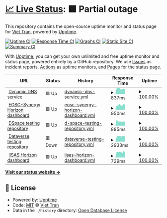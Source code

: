 # [📈 Live Status](https://tdviet.github.io/uptime-dynamic-dns-service): <!--live status--> **🟧 Partial outage**

This repository contains the open-source uptime monitor and status page for [Viet Tran](https://tdviet.github.io/uptime-dynamic-dns-service), powered by [Upptime](https://github.com/upptime/upptime).

[![Uptime CI](https://github.com/tdviet/uptime-dynamic-dns-service/workflows/Uptime%20CI/badge.svg)](https://github.com/upptime/upptime/actions?query=workflow%3A%22Uptime+CI%22)
[![Response Time CI](https://github.com/tdviet/uptime-dynamic-dns-service/workflows/Response%20Time%20CI/badge.svg)](https://github.com/upptime/upptime/actions?query=workflow%3A%22Response+Time+CI%22)
[![Graphs CI](https://github.com/tdviet/uptime-dynamic-dns-service/workflows/Graphs%20CI/badge.svg)](https://github.com/upptime/upptime/actions?query=workflow%3A%22Graphs+CI%22)
[![Static Site CI](https://github.com/tdviet/uptime-dynamic-dns-service/workflows/Static%20Site%20CI/badge.svg)](https://github.com/upptime/upptime/actions?query=workflow%3A%22Static+Site+CI%22)
[![Summary CI](https://github.com/tdviet/uptime-dynamic-dns-service/workflows/Summary%20CI/badge.svg)](https://github.com/upptime/upptime/actions?query=workflow%3A%22Summary+CI%22)

With [Upptime](https://upptime.js.org), you can get your own unlimited and free uptime monitor and status page, powered entirely by a GitHub repository. We use [Issues](https://github.com/tdviet/uptime-dynamic-dns-service/issues) as incident reports, [Actions](https://github.com/tdviet/uptime-dynamic-dns-service/actions) as uptime monitors, and [Pages](https://tdviet.github.io/uptime-dynamic-dns-service) for the status page.

<!--start: status pages-->
<!-- This summary is generated by Upptime (https://github.com/upptime/upptime) -->
<!-- Do not edit this manually, your changes will be overwritten -->
<!-- prettier-ignore -->
| URL | Status | History | Response Time | Uptime |
| --- | ------ | ------- | ------------- | ------ |
| <img alt="" src="https://favicons.githubusercontent.com/nsupdate.fedcloud.eu" height="13"> [Dynamic DNS service](https://nsupdate.fedcloud.eu) | 🟩 Up | [dynamic-dns-service.yml](https://github.com/IISAS/fedcloud.eu-uptime-dynamic-dns-service/commits/HEAD/history/dynamic-dns-service.yml) | <details><summary><img alt="Response time graph" src="./graphs/dynamic-dns-service/response-time-week.png" height="20"> 837ms</summary><br><a href="https://uptime.fedcloud.eu/history/dynamic-dns-service"><img alt="Response time 997" src="https://img.shields.io/endpoint?url=https%3A%2F%2Fraw.githubusercontent.com%2FIISAS%2Ffedcloud.eu-uptime-dynamic-dns-service%2FHEAD%2Fapi%2Fdynamic-dns-service%2Fresponse-time.json"></a><br><a href="https://uptime.fedcloud.eu/history/dynamic-dns-service"><img alt="24-hour response time 852" src="https://img.shields.io/endpoint?url=https%3A%2F%2Fraw.githubusercontent.com%2FIISAS%2Ffedcloud.eu-uptime-dynamic-dns-service%2FHEAD%2Fapi%2Fdynamic-dns-service%2Fresponse-time-day.json"></a><br><a href="https://uptime.fedcloud.eu/history/dynamic-dns-service"><img alt="7-day response time 837" src="https://img.shields.io/endpoint?url=https%3A%2F%2Fraw.githubusercontent.com%2FIISAS%2Ffedcloud.eu-uptime-dynamic-dns-service%2FHEAD%2Fapi%2Fdynamic-dns-service%2Fresponse-time-week.json"></a><br><a href="https://uptime.fedcloud.eu/history/dynamic-dns-service"><img alt="30-day response time 1156" src="https://img.shields.io/endpoint?url=https%3A%2F%2Fraw.githubusercontent.com%2FIISAS%2Ffedcloud.eu-uptime-dynamic-dns-service%2FHEAD%2Fapi%2Fdynamic-dns-service%2Fresponse-time-month.json"></a><br><a href="https://uptime.fedcloud.eu/history/dynamic-dns-service"><img alt="1-year response time 997" src="https://img.shields.io/endpoint?url=https%3A%2F%2Fraw.githubusercontent.com%2FIISAS%2Ffedcloud.eu-uptime-dynamic-dns-service%2FHEAD%2Fapi%2Fdynamic-dns-service%2Fresponse-time-year.json"></a></details> | <details><summary><a href="https://uptime.fedcloud.eu/history/dynamic-dns-service">100.00%</a></summary><a href="https://uptime.fedcloud.eu/history/dynamic-dns-service"><img alt="All-time uptime 100.00%" src="https://img.shields.io/endpoint?url=https%3A%2F%2Fraw.githubusercontent.com%2FIISAS%2Ffedcloud.eu-uptime-dynamic-dns-service%2FHEAD%2Fapi%2Fdynamic-dns-service%2Fuptime.json"></a><br><a href="https://uptime.fedcloud.eu/history/dynamic-dns-service"><img alt="24-hour uptime 100.00%" src="https://img.shields.io/endpoint?url=https%3A%2F%2Fraw.githubusercontent.com%2FIISAS%2Ffedcloud.eu-uptime-dynamic-dns-service%2FHEAD%2Fapi%2Fdynamic-dns-service%2Fuptime-day.json"></a><br><a href="https://uptime.fedcloud.eu/history/dynamic-dns-service"><img alt="7-day uptime 100.00%" src="https://img.shields.io/endpoint?url=https%3A%2F%2Fraw.githubusercontent.com%2FIISAS%2Ffedcloud.eu-uptime-dynamic-dns-service%2FHEAD%2Fapi%2Fdynamic-dns-service%2Fuptime-week.json"></a><br><a href="https://uptime.fedcloud.eu/history/dynamic-dns-service"><img alt="30-day uptime 100.00%" src="https://img.shields.io/endpoint?url=https%3A%2F%2Fraw.githubusercontent.com%2FIISAS%2Ffedcloud.eu-uptime-dynamic-dns-service%2FHEAD%2Fapi%2Fdynamic-dns-service%2Fuptime-month.json"></a><br><a href="https://uptime.fedcloud.eu/history/dynamic-dns-service"><img alt="1-year uptime 100.00%" src="https://img.shields.io/endpoint?url=https%3A%2F%2Fraw.githubusercontent.com%2FIISAS%2Ffedcloud.eu-uptime-dynamic-dns-service%2FHEAD%2Fapi%2Fdynamic-dns-service%2Fuptime-year.json"></a></details>
| <img alt="" src="https://favicons.githubusercontent.com/dashboard.fedcloud.eosc-synergy.eu" height="13"> [EOSC-Synergy Horizon dashboard](https://dashboard.fedcloud.eosc-synergy.eu/) | 🟩 Up | [eosc-synergy-horizon-dashboard.yml](https://github.com/IISAS/fedcloud.eu-uptime-dynamic-dns-service/commits/HEAD/history/eosc-synergy-horizon-dashboard.yml) | <details><summary><img alt="Response time graph" src="./graphs/eosc-synergy-horizon-dashboard/response-time-week.png" height="20"> 950ms</summary><br><a href="https://uptime.fedcloud.eu/history/eosc-synergy-horizon-dashboard"><img alt="Response time 2440" src="https://img.shields.io/endpoint?url=https%3A%2F%2Fraw.githubusercontent.com%2FIISAS%2Ffedcloud.eu-uptime-dynamic-dns-service%2FHEAD%2Fapi%2Feosc-synergy-horizon-dashboard%2Fresponse-time.json"></a><br><a href="https://uptime.fedcloud.eu/history/eosc-synergy-horizon-dashboard"><img alt="24-hour response time 1135" src="https://img.shields.io/endpoint?url=https%3A%2F%2Fraw.githubusercontent.com%2FIISAS%2Ffedcloud.eu-uptime-dynamic-dns-service%2FHEAD%2Fapi%2Feosc-synergy-horizon-dashboard%2Fresponse-time-day.json"></a><br><a href="https://uptime.fedcloud.eu/history/eosc-synergy-horizon-dashboard"><img alt="7-day response time 950" src="https://img.shields.io/endpoint?url=https%3A%2F%2Fraw.githubusercontent.com%2FIISAS%2Ffedcloud.eu-uptime-dynamic-dns-service%2FHEAD%2Fapi%2Feosc-synergy-horizon-dashboard%2Fresponse-time-week.json"></a><br><a href="https://uptime.fedcloud.eu/history/eosc-synergy-horizon-dashboard"><img alt="30-day response time 1166" src="https://img.shields.io/endpoint?url=https%3A%2F%2Fraw.githubusercontent.com%2FIISAS%2Ffedcloud.eu-uptime-dynamic-dns-service%2FHEAD%2Fapi%2Feosc-synergy-horizon-dashboard%2Fresponse-time-month.json"></a><br><a href="https://uptime.fedcloud.eu/history/eosc-synergy-horizon-dashboard"><img alt="1-year response time 2440" src="https://img.shields.io/endpoint?url=https%3A%2F%2Fraw.githubusercontent.com%2FIISAS%2Ffedcloud.eu-uptime-dynamic-dns-service%2FHEAD%2Fapi%2Feosc-synergy-horizon-dashboard%2Fresponse-time-year.json"></a></details> | <details><summary><a href="https://uptime.fedcloud.eu/history/eosc-synergy-horizon-dashboard">100.00%</a></summary><a href="https://uptime.fedcloud.eu/history/eosc-synergy-horizon-dashboard"><img alt="All-time uptime 100.00%" src="https://img.shields.io/endpoint?url=https%3A%2F%2Fraw.githubusercontent.com%2FIISAS%2Ffedcloud.eu-uptime-dynamic-dns-service%2FHEAD%2Fapi%2Feosc-synergy-horizon-dashboard%2Fuptime.json"></a><br><a href="https://uptime.fedcloud.eu/history/eosc-synergy-horizon-dashboard"><img alt="24-hour uptime 100.00%" src="https://img.shields.io/endpoint?url=https%3A%2F%2Fraw.githubusercontent.com%2FIISAS%2Ffedcloud.eu-uptime-dynamic-dns-service%2FHEAD%2Fapi%2Feosc-synergy-horizon-dashboard%2Fuptime-day.json"></a><br><a href="https://uptime.fedcloud.eu/history/eosc-synergy-horizon-dashboard"><img alt="7-day uptime 100.00%" src="https://img.shields.io/endpoint?url=https%3A%2F%2Fraw.githubusercontent.com%2FIISAS%2Ffedcloud.eu-uptime-dynamic-dns-service%2FHEAD%2Fapi%2Feosc-synergy-horizon-dashboard%2Fuptime-week.json"></a><br><a href="https://uptime.fedcloud.eu/history/eosc-synergy-horizon-dashboard"><img alt="30-day uptime 100.00%" src="https://img.shields.io/endpoint?url=https%3A%2F%2Fraw.githubusercontent.com%2FIISAS%2Ffedcloud.eu-uptime-dynamic-dns-service%2FHEAD%2Fapi%2Feosc-synergy-horizon-dashboard%2Fuptime-month.json"></a><br><a href="https://uptime.fedcloud.eu/history/eosc-synergy-horizon-dashboard"><img alt="1-year uptime 100.00%" src="https://img.shields.io/endpoint?url=https%3A%2F%2Fraw.githubusercontent.com%2FIISAS%2Ffedcloud.eu-uptime-dynamic-dns-service%2FHEAD%2Fapi%2Feosc-synergy-horizon-dashboard%2Fuptime-year.json"></a></details>
| <img alt="" src="https://favicons.githubusercontent.com/dspace-iisas.repository.fedcloud.eu" height="13"> [DSpace testing repository](http://dspace-iisas.repository.fedcloud.eu:8080/xmlui/) | 🟩 Up | [d-space-testing-repository.yml](https://github.com/IISAS/fedcloud.eu-uptime-dynamic-dns-service/commits/HEAD/history/d-space-testing-repository.yml) | <details><summary><img alt="Response time graph" src="./graphs/d-space-testing-repository/response-time-week.png" height="20"> 885ms</summary><br><a href="https://uptime.fedcloud.eu/history/d-space-testing-repository"><img alt="Response time 1012" src="https://img.shields.io/endpoint?url=https%3A%2F%2Fraw.githubusercontent.com%2FIISAS%2Ffedcloud.eu-uptime-dynamic-dns-service%2FHEAD%2Fapi%2Fd-space-testing-repository%2Fresponse-time.json"></a><br><a href="https://uptime.fedcloud.eu/history/d-space-testing-repository"><img alt="24-hour response time 905" src="https://img.shields.io/endpoint?url=https%3A%2F%2Fraw.githubusercontent.com%2FIISAS%2Ffedcloud.eu-uptime-dynamic-dns-service%2FHEAD%2Fapi%2Fd-space-testing-repository%2Fresponse-time-day.json"></a><br><a href="https://uptime.fedcloud.eu/history/d-space-testing-repository"><img alt="7-day response time 885" src="https://img.shields.io/endpoint?url=https%3A%2F%2Fraw.githubusercontent.com%2FIISAS%2Ffedcloud.eu-uptime-dynamic-dns-service%2FHEAD%2Fapi%2Fd-space-testing-repository%2Fresponse-time-week.json"></a><br><a href="https://uptime.fedcloud.eu/history/d-space-testing-repository"><img alt="30-day response time 1016" src="https://img.shields.io/endpoint?url=https%3A%2F%2Fraw.githubusercontent.com%2FIISAS%2Ffedcloud.eu-uptime-dynamic-dns-service%2FHEAD%2Fapi%2Fd-space-testing-repository%2Fresponse-time-month.json"></a><br><a href="https://uptime.fedcloud.eu/history/d-space-testing-repository"><img alt="1-year response time 1012" src="https://img.shields.io/endpoint?url=https%3A%2F%2Fraw.githubusercontent.com%2FIISAS%2Ffedcloud.eu-uptime-dynamic-dns-service%2FHEAD%2Fapi%2Fd-space-testing-repository%2Fresponse-time-year.json"></a></details> | <details><summary><a href="https://uptime.fedcloud.eu/history/d-space-testing-repository">100.00%</a></summary><a href="https://uptime.fedcloud.eu/history/d-space-testing-repository"><img alt="All-time uptime 100.00%" src="https://img.shields.io/endpoint?url=https%3A%2F%2Fraw.githubusercontent.com%2FIISAS%2Ffedcloud.eu-uptime-dynamic-dns-service%2FHEAD%2Fapi%2Fd-space-testing-repository%2Fuptime.json"></a><br><a href="https://uptime.fedcloud.eu/history/d-space-testing-repository"><img alt="24-hour uptime 100.00%" src="https://img.shields.io/endpoint?url=https%3A%2F%2Fraw.githubusercontent.com%2FIISAS%2Ffedcloud.eu-uptime-dynamic-dns-service%2FHEAD%2Fapi%2Fd-space-testing-repository%2Fuptime-day.json"></a><br><a href="https://uptime.fedcloud.eu/history/d-space-testing-repository"><img alt="7-day uptime 100.00%" src="https://img.shields.io/endpoint?url=https%3A%2F%2Fraw.githubusercontent.com%2FIISAS%2Ffedcloud.eu-uptime-dynamic-dns-service%2FHEAD%2Fapi%2Fd-space-testing-repository%2Fuptime-week.json"></a><br><a href="https://uptime.fedcloud.eu/history/d-space-testing-repository"><img alt="30-day uptime 100.00%" src="https://img.shields.io/endpoint?url=https%3A%2F%2Fraw.githubusercontent.com%2FIISAS%2Ffedcloud.eu-uptime-dynamic-dns-service%2FHEAD%2Fapi%2Fd-space-testing-repository%2Fuptime-month.json"></a><br><a href="https://uptime.fedcloud.eu/history/d-space-testing-repository"><img alt="1-year uptime 100.00%" src="https://img.shields.io/endpoint?url=https%3A%2F%2Fraw.githubusercontent.com%2FIISAS%2Ffedcloud.eu-uptime-dynamic-dns-service%2FHEAD%2Fapi%2Fd-space-testing-repository%2Fuptime-year.json"></a></details>
| <img alt="" src="https://favicons.githubusercontent.com/dataverse-iisas.repository.fedcloud.eu" height="13"> [Dataverse testing repository](http://dataverse-iisas.repository.fedcloud.eu:8080/) | 🟥 Down | [dataverse-testing-repository.yml](https://github.com/IISAS/fedcloud.eu-uptime-dynamic-dns-service/commits/HEAD/history/dataverse-testing-repository.yml) | <details><summary><img alt="Response time graph" src="./graphs/dataverse-testing-repository/response-time-week.png" height="20"> 2933ms</summary><br><a href="https://uptime.fedcloud.eu/history/dataverse-testing-repository"><img alt="Response time 1659" src="https://img.shields.io/endpoint?url=https%3A%2F%2Fraw.githubusercontent.com%2FIISAS%2Ffedcloud.eu-uptime-dynamic-dns-service%2FHEAD%2Fapi%2Fdataverse-testing-repository%2Fresponse-time.json"></a><br><a href="https://uptime.fedcloud.eu/history/dataverse-testing-repository"><img alt="24-hour response time 7629" src="https://img.shields.io/endpoint?url=https%3A%2F%2Fraw.githubusercontent.com%2FIISAS%2Ffedcloud.eu-uptime-dynamic-dns-service%2FHEAD%2Fapi%2Fdataverse-testing-repository%2Fresponse-time-day.json"></a><br><a href="https://uptime.fedcloud.eu/history/dataverse-testing-repository"><img alt="7-day response time 2933" src="https://img.shields.io/endpoint?url=https%3A%2F%2Fraw.githubusercontent.com%2FIISAS%2Ffedcloud.eu-uptime-dynamic-dns-service%2FHEAD%2Fapi%2Fdataverse-testing-repository%2Fresponse-time-week.json"></a><br><a href="https://uptime.fedcloud.eu/history/dataverse-testing-repository"><img alt="30-day response time 2414" src="https://img.shields.io/endpoint?url=https%3A%2F%2Fraw.githubusercontent.com%2FIISAS%2Ffedcloud.eu-uptime-dynamic-dns-service%2FHEAD%2Fapi%2Fdataverse-testing-repository%2Fresponse-time-month.json"></a><br><a href="https://uptime.fedcloud.eu/history/dataverse-testing-repository"><img alt="1-year response time 1659" src="https://img.shields.io/endpoint?url=https%3A%2F%2Fraw.githubusercontent.com%2FIISAS%2Ffedcloud.eu-uptime-dynamic-dns-service%2FHEAD%2Fapi%2Fdataverse-testing-repository%2Fresponse-time-year.json"></a></details> | <details><summary><a href="https://uptime.fedcloud.eu/history/dataverse-testing-repository">100.00%</a></summary><a href="https://uptime.fedcloud.eu/history/dataverse-testing-repository"><img alt="All-time uptime 100.00%" src="https://img.shields.io/endpoint?url=https%3A%2F%2Fraw.githubusercontent.com%2FIISAS%2Ffedcloud.eu-uptime-dynamic-dns-service%2FHEAD%2Fapi%2Fdataverse-testing-repository%2Fuptime.json"></a><br><a href="https://uptime.fedcloud.eu/history/dataverse-testing-repository"><img alt="24-hour uptime 100.00%" src="https://img.shields.io/endpoint?url=https%3A%2F%2Fraw.githubusercontent.com%2FIISAS%2Ffedcloud.eu-uptime-dynamic-dns-service%2FHEAD%2Fapi%2Fdataverse-testing-repository%2Fuptime-day.json"></a><br><a href="https://uptime.fedcloud.eu/history/dataverse-testing-repository"><img alt="7-day uptime 100.00%" src="https://img.shields.io/endpoint?url=https%3A%2F%2Fraw.githubusercontent.com%2FIISAS%2Ffedcloud.eu-uptime-dynamic-dns-service%2FHEAD%2Fapi%2Fdataverse-testing-repository%2Fuptime-week.json"></a><br><a href="https://uptime.fedcloud.eu/history/dataverse-testing-repository"><img alt="30-day uptime 100.00%" src="https://img.shields.io/endpoint?url=https%3A%2F%2Fraw.githubusercontent.com%2FIISAS%2Ffedcloud.eu-uptime-dynamic-dns-service%2FHEAD%2Fapi%2Fdataverse-testing-repository%2Fuptime-month.json"></a><br><a href="https://uptime.fedcloud.eu/history/dataverse-testing-repository"><img alt="1-year uptime 100.00%" src="https://img.shields.io/endpoint?url=https%3A%2F%2Fraw.githubusercontent.com%2FIISAS%2Ffedcloud.eu-uptime-dynamic-dns-service%2FHEAD%2Fapi%2Fdataverse-testing-repository%2Fuptime-year.json"></a></details>
| <img alt="" src="https://favicons.githubusercontent.com/horizon.ui.savba.sk" height="13"> [IISAS Horizon dashboard](https://horizon.ui.savba.sk/) | 🟩 Up | [iisas-horizon-dashboard.yml](https://github.com/IISAS/fedcloud.eu-uptime-dynamic-dns-service/commits/HEAD/history/iisas-horizon-dashboard.yml) | <details><summary><img alt="Response time graph" src="./graphs/iisas-horizon-dashboard/response-time-week.png" height="20"> 729ms</summary><br><a href="https://uptime.fedcloud.eu/history/iisas-horizon-dashboard"><img alt="Response time 811" src="https://img.shields.io/endpoint?url=https%3A%2F%2Fraw.githubusercontent.com%2FIISAS%2Ffedcloud.eu-uptime-dynamic-dns-service%2FHEAD%2Fapi%2Fiisas-horizon-dashboard%2Fresponse-time.json"></a><br><a href="https://uptime.fedcloud.eu/history/iisas-horizon-dashboard"><img alt="24-hour response time 899" src="https://img.shields.io/endpoint?url=https%3A%2F%2Fraw.githubusercontent.com%2FIISAS%2Ffedcloud.eu-uptime-dynamic-dns-service%2FHEAD%2Fapi%2Fiisas-horizon-dashboard%2Fresponse-time-day.json"></a><br><a href="https://uptime.fedcloud.eu/history/iisas-horizon-dashboard"><img alt="7-day response time 729" src="https://img.shields.io/endpoint?url=https%3A%2F%2Fraw.githubusercontent.com%2FIISAS%2Ffedcloud.eu-uptime-dynamic-dns-service%2FHEAD%2Fapi%2Fiisas-horizon-dashboard%2Fresponse-time-week.json"></a><br><a href="https://uptime.fedcloud.eu/history/iisas-horizon-dashboard"><img alt="30-day response time 821" src="https://img.shields.io/endpoint?url=https%3A%2F%2Fraw.githubusercontent.com%2FIISAS%2Ffedcloud.eu-uptime-dynamic-dns-service%2FHEAD%2Fapi%2Fiisas-horizon-dashboard%2Fresponse-time-month.json"></a><br><a href="https://uptime.fedcloud.eu/history/iisas-horizon-dashboard"><img alt="1-year response time 811" src="https://img.shields.io/endpoint?url=https%3A%2F%2Fraw.githubusercontent.com%2FIISAS%2Ffedcloud.eu-uptime-dynamic-dns-service%2FHEAD%2Fapi%2Fiisas-horizon-dashboard%2Fresponse-time-year.json"></a></details> | <details><summary><a href="https://uptime.fedcloud.eu/history/iisas-horizon-dashboard">100.00%</a></summary><a href="https://uptime.fedcloud.eu/history/iisas-horizon-dashboard"><img alt="All-time uptime 100.00%" src="https://img.shields.io/endpoint?url=https%3A%2F%2Fraw.githubusercontent.com%2FIISAS%2Ffedcloud.eu-uptime-dynamic-dns-service%2FHEAD%2Fapi%2Fiisas-horizon-dashboard%2Fuptime.json"></a><br><a href="https://uptime.fedcloud.eu/history/iisas-horizon-dashboard"><img alt="24-hour uptime 100.00%" src="https://img.shields.io/endpoint?url=https%3A%2F%2Fraw.githubusercontent.com%2FIISAS%2Ffedcloud.eu-uptime-dynamic-dns-service%2FHEAD%2Fapi%2Fiisas-horizon-dashboard%2Fuptime-day.json"></a><br><a href="https://uptime.fedcloud.eu/history/iisas-horizon-dashboard"><img alt="7-day uptime 100.00%" src="https://img.shields.io/endpoint?url=https%3A%2F%2Fraw.githubusercontent.com%2FIISAS%2Ffedcloud.eu-uptime-dynamic-dns-service%2FHEAD%2Fapi%2Fiisas-horizon-dashboard%2Fuptime-week.json"></a><br><a href="https://uptime.fedcloud.eu/history/iisas-horizon-dashboard"><img alt="30-day uptime 100.00%" src="https://img.shields.io/endpoint?url=https%3A%2F%2Fraw.githubusercontent.com%2FIISAS%2Ffedcloud.eu-uptime-dynamic-dns-service%2FHEAD%2Fapi%2Fiisas-horizon-dashboard%2Fuptime-month.json"></a><br><a href="https://uptime.fedcloud.eu/history/iisas-horizon-dashboard"><img alt="1-year uptime 100.00%" src="https://img.shields.io/endpoint?url=https%3A%2F%2Fraw.githubusercontent.com%2FIISAS%2Ffedcloud.eu-uptime-dynamic-dns-service%2FHEAD%2Fapi%2Fiisas-horizon-dashboard%2Fuptime-year.json"></a></details>

<!--end: status pages-->

[**Visit our status website →**](https://tdviet.github.io/uptime-dynamic-dns-service)

## 📄 License

- Powered by: [Upptime](https://github.com/upptime/upptime)
- Code: [MIT](./LICENSE) © [Viet Tran](https://tdviet.github.io/uptime-dynamic-dns-service)
- Data in the `./history` directory: [Open Database License](https://opendatacommons.org/licenses/odbl/1-0/)
